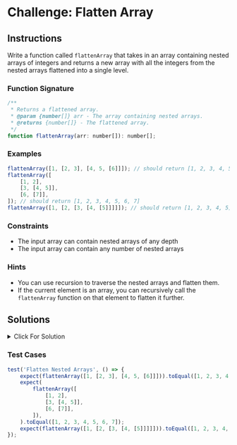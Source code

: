 # Challenge: Flatten Array

## Instructions

Write a function called `flattenArray` that takes in an array containing nested arrays of integers and returns a new array with all the integers from the nested arrays flattened into a single level.

### Function Signature

```js
/**
 * Returns a flattened array.
 * @param {number[]} arr - The array containing nested arrays.
 * @returns {number[]} - The flattened array.
 */
function flattenArray(arr: number[]): number[];
```

### Examples

```js
flattenArray([1, [2, 3], [4, 5, [6]]]); // should return [1, 2, 3, 4, 5, 6]
flattenArray([
    [1, 2],
    [3, [4, 5]],
    [6, [7]],
]); // should return [1, 2, 3, 4, 5, 6, 7]
flattenArray([1, [2, [3, [4, [5]]]]]); // should return [1, 2, 3, 4, 5]
```

### Constraints

-   The input array can contain nested arrays of any depth
-   The input array can contain any number of nested arrays

### Hints

-   You can use recursion to traverse the nested arrays and flatten them.
-   If the current element is an array, you can recursively call the `flattenArray` function on that element to flatten it further.

## Solutions

<details>
  <summary>Click For Solution</summary>

```js
function flattenArray(arr) {
    let result = [];

    for (const item of arr) {
        if (Array.isArray(item)) {
            result = result.concat(flattenArray(item));
        } else {
            result.push(item);
        }
    }

    return result;
}
```

### Explanation

-   Create a variable `result` to store the flattened array.
-   Loop through the input array using a `for...of` loop.
-   If the current element is an array, recursively call the `flattenArray` function on that element to flatten it further, and then concatenate the result to the `result` array.
-   If the current element is not an array, push it to the `result` array.
-   Return the `result` array.

The base case is implicitly handled within the loop structure. As the loop iterates through each element of the input array arr, the recursion eventually reaches the point where there are no more elements left to process.

When the input array arr is empty, the loop will not execute, and the function will directly return the empty result array.

</details>

### Test Cases

```js
test('Flatten Nested Arrays', () => {
    expect(flattenArray([1, [2, 3], [4, 5, [6]]])).toEqual([1, 2, 3, 4, 5, 6]);
    expect(
        flattenArray([
            [1, 2],
            [3, [4, 5]],
            [6, [7]],
        ]),
    ).toEqual([1, 2, 3, 4, 5, 6, 7]);
    expect(flattenArray([1, [2, [3, [4, [5]]]]])).toEqual([1, 2, 3, 4, 5]);
});
```
